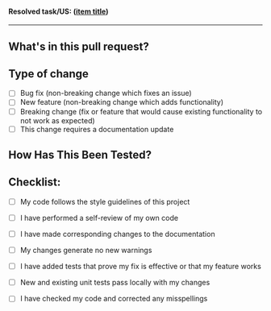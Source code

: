<!--- Provide a general summary of the pull request in the Title above -->
<!-- Please complete this template before creating the pull request. -->

<!-- Pull Request Template -->
#### Resolved task/US: ([item title]())
* * * *

## What's in this pull request?

<!-- Please include a summary of the change and which US or Task is fixed. -->
<!-- Please also include relevant motivation and context. List any dependencies that are required for this change. -->

## Type of change
<!-- Please delete options that are not relevant. -->

- [ ] Bug fix (non-breaking change which fixes an issue)
- [ ] New feature (non-breaking change which adds functionality)
- [ ] Breaking change (fix or feature that would cause existing functionality to not work as expected)
- [ ] This change requires a documentation update

## How Has This Been Tested?
<!-- How was this change tested? -->
<!-- DON'T DELETE THIS SECTION! If no tests added, explain why. -->

## Checklist:

- [ ] My code follows the style guidelines of this project
- [ ] I have performed a self-review of my own code
- [ ] I have made corresponding changes to the documentation
- [ ] My changes generate no new warnings
- [ ] I have added tests that prove my fix is effective or that my feature works
- [ ] New and existing unit tests pass locally with my changes
- [ ] I have checked my code and corrected any misspellings


